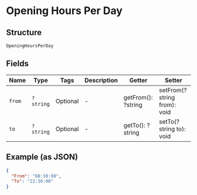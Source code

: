 
# Opening Hours Per Day

## Structure

`OpeningHoursPerDay`

## Fields

| Name | Type | Tags | Description | Getter | Setter |
|  --- | --- | --- | --- | --- | --- |
| `from` | `?string` | Optional | - | getFrom(): ?string | setFrom(?string from): void |
| `to` | `?string` | Optional | - | getTo(): ?string | setTo(?string to): void |

## Example (as JSON)

```json
{
  "From": "08:30:00",
  "To": "22:30:00"
}
```

